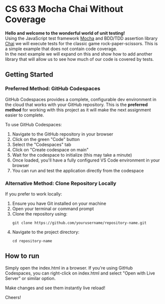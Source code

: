 # CS 633 Mocha Chai Without Coverage
**Hello and welcome to the wonderful world of unit testing!**  
Using the JavaScript test framework [Mocha](https://mochajs.org/) and BDD/TDD assertion library [Chai](https://www.chaijs.com/) we will execute 
tests for the classic game rock-paper-scissors. This is a simple example that does not contain code coverage.  
In the next example we will expand on this and show how to add another library that will allow us to see how much 
of our code is covered by tests.  
  
## Getting Started

### Preferred Method: GitHub Codespaces

GitHub Codespaces provides a complete, configurable dev environment in the cloud that works with your GitHub repository. This is the **preferred method** for working with this project as it will make the next assignment easier to complete.

To use GitHub Codespaces:

1. Navigate to the GitHub repository in your browser
2. Click on the green "Code" button
3. Select the "Codespaces" tab
4. Click on "Create codespace on main"
5. Wait for the codespace to initialize (this may take a minute)
6. Once loaded, you'll have a fully configured VS Code environment in your browser
7. You can run and test the application directly from the codespace

### Alternative Method: Clone Repository Locally

If you prefer to work locally:

1. Ensure you have Git installed on your machine
2. Open your terminal or command prompt
3. Clone the repository using:
   ```
   git clone https://github.com/yourusername/repository-name.git
   ```
4. Navigate to the project directory:
   ```
   cd repository-name
   ```

## How to run ##
Simply open the index.html in a browser. If you're using GitHub Codespaces, you can right-click on index.html and select "Open with Live Server" or similar option.

Make changes and see them instantly live reload!
  
Cheers!